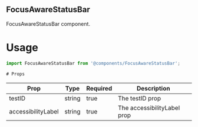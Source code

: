## FocusAwareStatusBar
FocusAwareStatusBar component.

# Usage
```js
import FocusAwareStatusBar from '@components/FocusAwareStatusBar';

# Props
```
Prop                      | Type                  | Required                | Description
--------------------------|-----------------------|-------------------------|--------------------------
testID                    | string                | true                    | The testID prop
accessibilityLabel        | string                | true                    | The accessibilityLabel prop
